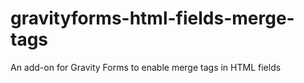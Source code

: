 # gravityforms-html-fields-merge-tags
An add-on for Gravity Forms to enable merge tags in HTML fields
